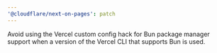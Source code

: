 ```yaml
---
'@cloudflare/next-on-pages': patch
---
```


Avoid using the Vercel custom config hack for Bun package manager support when a version of the Vercel CLI that supports Bun is used.
